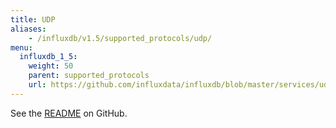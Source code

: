 ```yaml
---
title: UDP
aliases:
    - /influxdb/v1.5/supported_protocols/udp/
menu:
  influxdb_1_5:
    weight: 50
    parent: supported_protocols
    url: https://github.com/influxdata/influxdb/blob/master/services/udp/README.md
---
```


See the [README](https://github.com/influxdata/influxdb/blob/master/services/udp/README.md) on GitHub.
